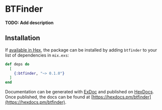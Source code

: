 # BTFinder

**TODO: Add description**

## Installation

If [available in Hex](https://hex.pm/docs/publish), the package can be installed
by adding `btfinder` to your list of dependencies in `mix.exs`:

```elixir
def deps do
  [
    {:btfinder, "~> 0.1.0"}
  ]
end
```

Documentation can be generated with [ExDoc](https://github.com/elixir-lang/ex_doc)
and published on [HexDocs](https://hexdocs.pm). Once published, the docs can
be found at [https://hexdocs.pm/btfinder](https://hexdocs.pm/btfinder).

